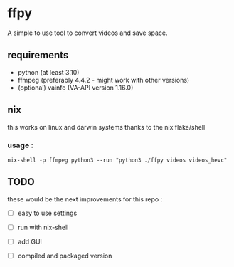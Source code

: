 # ffpy

A simple to use tool to convert videos and save space.

## requirements

- python (at least 3.10)
- ffmpeg (preferably 4.4.2 - might work with other versions)
- (optional) vainfo (VA-API version 1.16.0)

## nix

this works on linux and darwin systems thanks to the nix flake/shell

### usage :
```
nix-shell -p ffmpeg python3 --run "python3 ./ffpy videos videos_hevc"   
```

## TODO
these would be the next improvements for this repo :
- [ ] easy to use settings
- [ ] run with nix-shell
- [ ] add GUI
- [ ] compiled and packaged version

